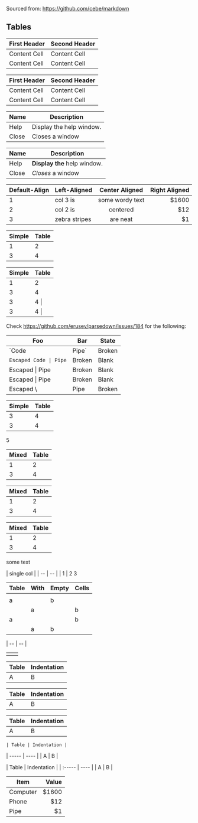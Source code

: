 Sourced from: https://github.com/cebe/markdown

Tables
------

First Header  | Second Header
------------- | -------------
Content Cell  | Content Cell
Content Cell  | Content Cell

| First Header  | Second Header |
| ------------- | ------------- |
| Content Cell  | Content Cell  |
| Content Cell  | Content Cell  |

| Name | Description          |
| ------------- | ----------- |
| Help      | Display the help window.|
| Close     | Closes a window     |

| Name | Description          |
| ------------- | ----------- |
| Help      | **Display the** help window.|
| Close     | _Closes_ a window     |

| Default-Align | Left-Aligned  | Center Aligned  | Right Aligned |
| ------------- | :------------ |:---------------:| -----:|
| 1             | col 3 is      | some wordy text | $1600 |
| 2             | col 2 is      | centered        |   $12 |
| 3             | zebra stripes | are neat        |    $1 |


Simple | Table
------ | -----
1      | 2
3      | 4

| Simple | Table |
| ------ | ----- |
| 1      | 2     |
| 3      | 4     |
| 3      | 4     \|
| 3      | 4    \\|

Check https://github.com/erusev/parsedown/issues/184 for the following:

Foo | Bar | State
------ | ------ | -----
`Code | Pipe` | Broken | Blank
`Escaped Code \| Pipe` | Broken | Blank
Escaped \| Pipe | Broken | Blank
Escaped \\| Pipe | Broken | Blank
Escaped \\ | Pipe | Broken | Blank

| Simple | Table |
| :----- | ----- |
| 3      | 4     |
3      | 4
5

Mixed | Table
------ | -----
| 1      | 2
3      | 4

| Mixed | Table
------ | -----
| 1      | 2
3      | 4

 Mixed | Table
|------ | ----- |
 1      | 2
| 3      | 4 |

some text

| single col |
| -- |  -- |
| 1 |
2
3

| Table | With | Empty | Cells |
| ----- | ---- | ----- | ----- |
|       |      |       |       |
|   a   |      |   b   |       |
|       |  a   |       |   b   |
|   a   |      |       |   b   |
|       |  a   |   b   |       |

   |
-- | --
   |

|   |   |
| - | - |
|   |   |

 | Table | Indentation |
 | ----- | ---- |
   | A     | B    |

  | Table | Indentation |
  | ----- | ---- |
   | A     | B    |

 | Table | Indentation |
   | ----- | ---- |
 | A     | B    |

    | Table | Indentation |
   | ----- | ---- |
 | A     | B    |

| Table | Indentation |
    | :----- | ---- |
    | A     | B    |

| Item      | Value |
| --------- | -----:|
| Computer  | $1600 |
| Phone     |   $12 |
| Pipe      |    $1 |
